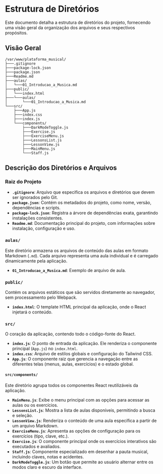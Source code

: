 # Estrutura de Diretórios

Este documento detalha a estrutura de diretórios do projeto, fornecendo uma visão geral da organização dos arquivos e seus respectivos propósitos.

## Visão Geral

```
/var/www/plataforma_musical/
├───.gitignore
├───package-lock.json
├───package.json
├───Readme.md
├───aulas/
│   └───01_Introducao_a_Musica.md
├───public/
│   └───index.html
├───└───aulas/
│       └───01_Introducao_a_Musica.md
└───src/
    ├───App.js
    ├───index.css
    ├───index.js
    └───components/
        ├───DarkModeToggle.js
        ├───Exercise.js
        ├───ExerciseMenu.js
        ├───LessonsList.js
        ├───LessonView.js
        ├───MainMenu.js
        └───Staff.js
```

## Descrição dos Diretórios e Arquivos

### Raiz do Projeto

- **`.gitignore`**: Arquivo que especifica os arquivos e diretórios que devem ser ignorados pelo Git.
- **`package.json`**: Contém os metadados do projeto, como nome, versão, dependências e scripts.
- **`package-lock.json`**: Registra a árvore de dependências exata, garantindo instalações consistentes.
- **`Readme.md`**: Documentação principal do projeto, com informações sobre instalação, configuração e uso.

### `aulas/`

Este diretório armazena os arquivos de conteúdo das aulas em formato Markdown (`.md`). Cada arquivo representa uma aula individual e é carregado dinamicamente pela aplicação.

- **`01_Introducao_a_Musica.md`**: Exemplo de arquivo de aula.

### `public/`

Contém os arquivos estáticos que são servidos diretamente ao navegador, sem processamento pelo Webpack.

- **`index.html`**: O template HTML principal da aplicação, onde o React injetará o conteúdo.

### `src/`

O coração da aplicação, contendo todo o código-fonte do React.

- **`index.js`**: O ponto de entrada da aplicação. Ele renderiza o componente principal (`App.js`) no `index.html`.
- **`index.css`**: Arquivo de estilos globais e configuração do Tailwind CSS.
- **`App.js`**: O componente raiz que gerencia a navegação entre as diferentes telas (menus, aulas, exercícios) e o estado global.

#### `src/components/`

Este diretório agrupa todos os componentes React reutilizáveis da aplicação.

- **`MainMenu.js`**: Exibe o menu principal com as opções para acessar as aulas ou os exercícios.
- **`LessonsList.js`**: Mostra a lista de aulas disponíveis, permitindo a busca e seleção.
- **`LessonView.js`**: Renderiza o conteúdo de uma aula específica a partir de um arquivo Markdown.
- **`ExerciseMenu.js`**: Apresenta as opções de configuração para os exercícios (tipo, clave, etc.).
- **`Exercise.js`**: O componente principal onde os exercícios interativos são executados e avaliados.
- **`Staff.js`**: Componente especializado em desenhar a pauta musical, incluindo claves, notas e acidentes.
- **`DarkModeToggle.js`**: Um botão que permite ao usuário alternar entre os modos claro e escuro da interface.